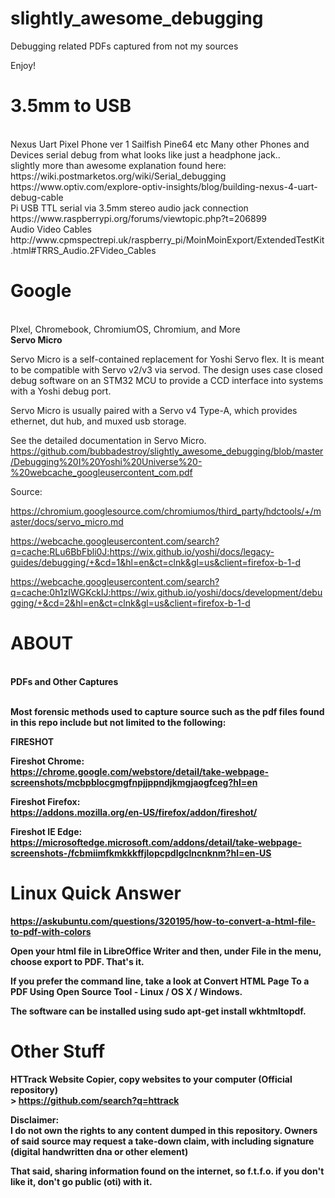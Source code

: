 # slightly_awesome_debugging<BR>
Debugging related PDFs captured from not my sources
<BR>
  

Enjoy!
<br>
# 3.5mm to USB
<br>
Nexus Uart Pixel Phone ver 1 Sailfish Pine64 etc Many other Phones and Devices serial debug from what looks like just a headphone jack..<br>
slightly more than awesome explanation found here:<br>
https://wiki.postmarketos.org/wiki/Serial_debugging<br>
https://www.optiv.com/explore-optiv-insights/blog/building-nexus-4-uart-debug-cable
<br>Pi USB TTL serial via 3.5mm stereo audio jack connection<br>
https://www.raspberrypi.org/forums/viewtopic.php?t=206899<br>
Audio Video Cables<br>
http://www.cpmspectrepi.uk/raspberry_pi/MoinMoinExport/ExtendedTestKit.html#TRRS_Audio.2FVideo_Cables

# Google
<br>
PIxel, Chromebook, ChromiumOS, Chromium, and More

<br>
<b>Servo Micro</b>

Servo Micro is a self-contained replacement for Yoshi Servo flex. It is meant to be compatible with Servo v2/v3 via servod. The design uses case closed debug software on an STM32 MCU to provide a CCD interface into systems with a Yoshi debug port.<BR>

Servo Micro is usually paired with a Servo v4 Type-A, which provides ethernet, dut hub, and muxed usb storage.<BR>

See the detailed documentation in Servo Micro.
<br>
https://github.com/bubbadestroy/slightly_awesome_debugging/blob/master/Debugging%20I%20Yoshi%20Universe%20-%20webcache_googleusercontent_com.pdf<BR>

Source: <BR>

https://chromium.googlesource.com/chromiumos/third_party/hdctools/+/master/docs/servo_micro.md<BR>

https://webcache.googleusercontent.com/search?q=cache:RLu6BbFbli0J:https://wix.github.io/yoshi/docs/legacy-guides/debugging/+&cd=1&hl=en&ct=clnk&gl=us&client=firefox-b-1-d<BR>

https://webcache.googleusercontent.com/search?q=cache:0h1zIWGKckIJ:https://wix.github.io/yoshi/docs/development/debugging/+&cd=2&hl=en&ct=clnk&gl=us&client=firefox-b-1-d<BR>


# ABOUT
<BR><B>PDFs and Other Captures  <BR>

<br> Most forensic methods used to capture source such as the pdf files found in this repo include but not limited to the following:

<b>FIRESHOT

<b>Fireshot Chrome:<BR>
https://chrome.google.com/webstore/detail/take-webpage-screenshots/mcbpblocgmgfnpjjppndjkmgjaogfceg?hl=en

<b>Fireshot Firefox:<BR>
https://addons.mozilla.org/en-US/firefox/addon/fireshot/<BR>

<b>Fireshot IE Edge:<BR>
https://microsoftedge.microsoft.com/addons/detail/take-webpage-screenshots-/fcbmiimfkmkkkffjlopcpdlgclncnknm?hl=en-US<BR>


# Linux Quick Answer<BR>

https://askubuntu.com/questions/320195/how-to-convert-a-html-file-to-pdf-with-colors<BR>



Open your html file in LibreOffice Writer and then, under File in the menu, choose export to PDF. That's it.<BR>

If you prefer the command line, take a look at Convert HTML Page To a PDF Using Open Source Tool - Linux / OS X / Windows.<BR>

The software can be installed using sudo apt-get install wkhtmltopdf.<BR>

# Other Stuff
HTTrack Website Copier, copy websites to your computer (Official repository)<br>>
https://github.com/search?q=httrack<BR>
  
  
Disclaimer:<BR>
I do not own the rights to any content dumped in this repository. Owners of said source may request a take-down claim, with including signature (digital handwritten dna or other element) <BR>

That said, sharing information found on the internet, so f.t.f.o. if you don't like it, don't go public (oti) with it. <BR>
